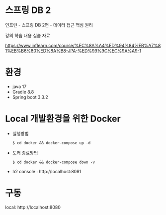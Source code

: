 # 스프링 DB 2

인프런 - 스프링 DB 2편 - 데이터 접근 핵심 원리

강의 학습 내용 실습 자료

https://www.inflearn.com/course/%EC%8A%A4%ED%94%84%EB%A7%81%EB%B6%80%ED%8A%B8-JPA-%ED%99%9C%EC%9A%A9-1

# 환경
- java 17
- Gradle 8.8
- Spring boot 3.3.2

# Local 개발환경을 위한 Docker
- 실행방법
  ```
  $ cd docker && docker-compose up -d
  ```
- 도커 종료방법
  ```
  $ cd docker && docker-compose down -v
  ```
- h2 console : http://localhost:8081
# 구동
local: http://localhost:8080